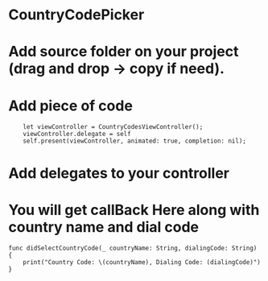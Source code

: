 # CountryCodePicker
# Add source folder on your project (drag and drop -> copy if need).
# Add piece of code 

        let viewController = CountryCodesViewController();
        viewController.delegate = self
        self.present(viewController, animated: true, completion: nil);
        
# Add delegates to your controller 

# You will get callBack Here along with country name and dial code
    func didSelectCountryCode(_ countryName: String, dialingCode: String) {
        print("Country Code: \(countryName), Dialing Code: (dialingCode)")
    }


